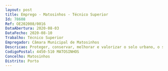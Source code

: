 ```yaml
--- 
layout: post
title: Emprego - Matosinhos - Técnico Superior
Id: 78608
Ref: OE202008/0016
DataAbertura: 2020-08-03
DataFecho: 2020-08-10
Trabalho: Técnico Superior
Empregador: Câmara Municipal de Matosinhos
Descricao: Proteger, conservar, melhorar e valorizar o solo urbano, o solo rústico, o ambiente e a paisagem do concelho, de forma a potenciar as condições de vida e os valores da equidade e inclusão territoriais, através do planeamento e gestão territoriais, previstos na Lei de Bases Gerais da Política Pública de Solos, de Ordenamento do Território e de Urbanismo, no Regime Jurídico dos Instrumentos de Gestão Territorial, e em documentos legais conexos  Elaborar, rever, monitorizar e gerir o Plano Diretor Municipal  Definir e acompanhar em colaboração com as demais entidades, as estratégias de planeamento e de ordenamento territorial intermunicipais e regionais  Participação ativa na gestão solo urbano, do solo rústico, ambiental e paisagística do concelho, e nas áreas dos instrumentos de gestão territorial  Manter atualizada a Estrutura Ecológica Municipal, como parte da política ambiental e do solo rústico  Elaborar e rever, promover, coordenar, e acompanhar os planos de urbanização e de pormenor bem como outros estudos de planeamento e ordenamento do território  Garantir a realização dos procedimentos de avaliação ambiental resultantes dos instrumentos de gestão territorial municipais no âmbito dos seus procedimentos de preparação e elaboração  Acompanhar a elaboração de estudos urbanísticos promovidos por entidades externas  Elaborar estudos de desenho urbano e de desenho de espaço público  Emitir pareceres sobre pretensões em áreas do território abrangidas por estudos e planos em elaboração até à tomada de decisão da Câmara Municipal  O exercício, em geral, de competências que a lei atribua ou venha a atribuir ao Município relacionadas com as descritas acima.  Promover estudos urbanísticos em áreas fora das áreas sujeitas a plano de pormenor ou de urbanização  promover soluções urbanísticas em projetos de relevante interesse municipal  apoiar a intervenção dos particulares em articulação com os interesses municipais.
CodigoPostal: 4450-510 MATOSINHOS
Concelho: Matosinhos
Distrito: Porto
--- 
```

